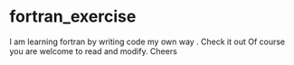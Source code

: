 # fortran_exercise
I am learning fortran by writing code my own way .
Check it out 
Of course you are welcome to read and modify.
Cheers 
